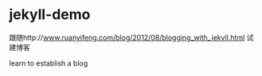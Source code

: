 # jekyll-demo
跟随http://www.ruanyifeng.com/blog/2012/08/blogging_with_jekyll.html 试建博客

learn to establish a blog
